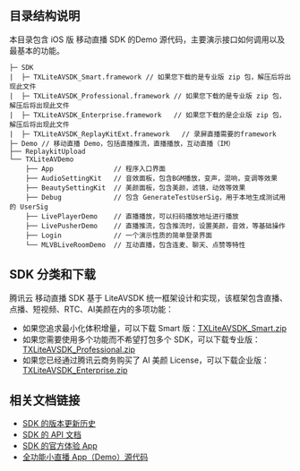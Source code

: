 ## 目录结构说明

本目录包含 iOS 版 移动直播 SDK 的Demo 源代码，主要演示接口如何调用以及最基本的功能。

```
├─ SDK 
|  ├─ TXLiteAVSDK_Smart.framework // 如果您下载的是专业版 zip 包，解压后将出现此文件
|  ├─ TXLiteAVSDK_Professional.framework // 如果您下载的是专业版 zip 包，解压后将出现此文件
|  ├─ TXLiteAVSDK_Enterprise.framework   // 如果您下载的是企业版 zip 包，解压后将出现此文件
|  ├─ TXLiteAVSDK_ReplayKitExt.framework   // 录屏直播需要的framework
├─ Demo // 移动直播 Demo，包括直播推流，直播播放，互动直播（IM）
├── ReplaykitUpload
└── TXLiteAVDemo
    ├── App               // 程序入口界面
    ├── AudioSettingKit   // 音效面板，包含BGM播放，变声，混响，变调等效果
    ├── BeautySettingKit  // 美颜面板，包含美颜，滤镜，动效等效果
    ├── Debug             // 包含 GenerateTestUserSig，用于本地生成测试用的 UserSig
    ├── LivePlayerDemo    // 直播播放，可以扫码播放地址进行播放
    ├── LivePusherDemo    // 直播推流，包含推流时，设置美颜，音效，等基础操作
    ├── Login             // 一个演示性质的简单登录界面
    └── MLVBLiveRoomDemo  // 互动直播，包含连麦、聊天、点赞等特性
```

## SDK 分类和下载

腾讯云 移动直播 SDK 基于 LiteAVSDK 统一框架设计和实现，该框架包含直播、点播、短视频、RTC、AI美颜在内的多项功能：

- 如果您追求最小化体积增量，可以下载 Smart 版：[TXLiteAVSDK_Smart.zip](https://cloud.tencent.com/document/product/454/7873)
- 如果您需要使用多个功能而不希望打包多个 SDK，可以下载专业版：[TXLiteAVSDK_Professional.zip](https://cloud.tencent.com/document/product/647/32689#Professional)
- 如果您已经通过腾讯云商务购买了 AI 美颜 License，可以下载企业版：[TXLiteAVSDK_Enterprise.zip](https://cloud.tencent.com/document/product/647/32689#Enterprise)

## 相关文档链接

- [SDK 的版本更新历史](https://cloud.tencent.com/document/product/454/7878)
- [SDK 的 API 文档](https://cloud.tencent.com/document/product/454/34753)
- [SDK 的官方体验 App](https://cloud.tencent.com/document/product/454/6555)
- [全功能小直播 App（Demo）源代码](https://cloud.tencent.com/document/product/454/38625)

